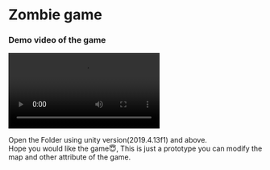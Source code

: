 # Zombie game
### Demo video of the game 
![demo_video](https://user-images.githubusercontent.com/73299843/129778884-e9408330-c932-4781-be95-e2baa9dfc50e.mp4)

Open the Folder using unity version(2019.4.13f1) and above.
<br>
Hope you would like the game😇, This is just a prototype you can modify the map and other attribute of the game.